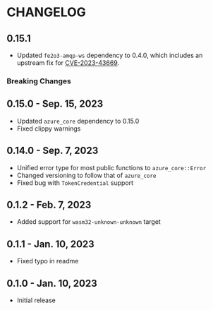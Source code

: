 # CHANGELOG

## 0.15.1

- Updated `fe2o3-amqp-ws` dependency to 0.4.0, which includes an upstream fix for [CVE-2023-43669](https://github.com/snapview/tungstenite-rs/pull/379).

### Breaking Changes

## 0.15.0 - Sep. 15, 2023

- Updated `azure_core` dependency to 0.15.0
- Fixed clippy warnings

## 0.14.0 - Sep. 7, 2023

- Unified error type for most public functions to `azure_core::Error`
- Changed versioning to follow that of `azure_core`
- Fixed bug with `TokenCredential` support

## 0.1.2 - Feb. 7, 2023

- Added support for `wasm32-unknown-unknown` target

## 0.1.1 - Jan. 10, 2023

- Fixed typo in readme

## 0.1.0 - Jan. 10, 2023

- Initial release
